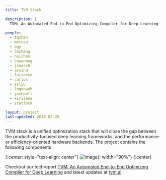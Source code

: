 ```yaml
---
title: TVM Stack

description: |
  TVM: An Automated End-to-End Optimizing Compiler for Deep Learning

people:
  - tqchen
  - moreau
  - eqy
  - lmzheng
  - haichen
  - cowanmeg
  - jroesch
  - arvind
  - luisceze
  - carlos
  - sslyu
  - loganweb
  - joshpoll
  - kirisame
  - ztatlock

layout: project
last-updated: 2018-02-25
---
```


TVM stack is a unified optimization stack that will close the gap between the productivity-focused deep learning frameworks, and the performance- or efficiency-oriented hardware backends. The project contains the following components


{:center: style="text-align: center"}
![image](https://raw.githubusercontent.com/tvmai/tvmai.github.io/master/images/main/stack_tvmlang.png){: width="90%"}
{:center}


Checkout our techreport [TVM: An Automated End-to-End Optimizing Compiler for Deep Learning](https://arxiv.org/abs/1802.04799)
and latest updates at [tvm.ai](https://tvm.ai).
